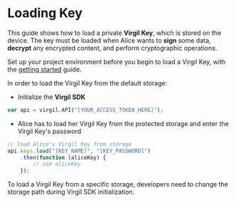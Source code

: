 # Loading Key

This guide shows how to load a private **Virgil Key**, which is stored on the device. The key must be loaded when Alice wants to **sign** some data, **decrypt** any encrypted content, and perform cryptographic operations.

Set up your project environment before you begin to load a Virgil Key, with the [getting started](/documentation/guides/configuration/client-configuration.md) guide.

In order to load the Virgil Key from the default storage:

- Initialize the **Virgil SDK**

```javascript
var api = virgil.API("[YOUR_ACCESS_TOKEN_HERE]");
```

- Alice has to load her Virgil Key from the protected storage and enter the Virgil Key's password

```javascript
// load Alice's Virgil Key from storage
api.keys.load("[KEY_NAME]", "[KEY_PASSWORD]")
    .then(function (aliceKey) {
        // use aliceKey
    });
```

To load a Virgil Key from a specific storage, developers need to change the storage path during Virgil SDK initialization.
